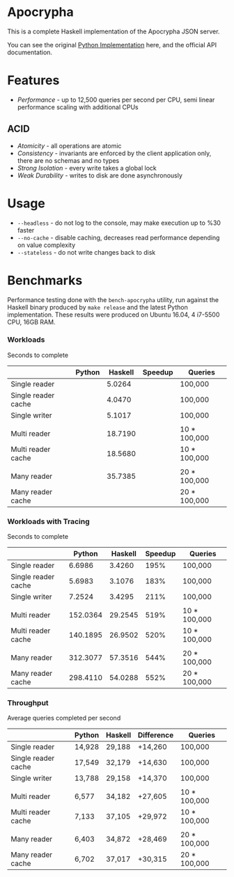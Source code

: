 # Apocrypha

This is a complete Haskell implementation of the Apocrypha JSON server.

You can see the original
[Python Implementation](https://github.com/gandalf-/apocrypha) here, and the
official API documentation.

# Features

* *Performance* - up to 12,500 queries per second per CPU, semi linear
  performance scaling with additional CPUs

## ACID

* *Atomicity* - all operations are atomic
* *Consistency* - invariants are enforced by the client application only, there
  are no schemas and no types
* *Strong Isolation* - every write takes a global lock
* *Weak Durability* - writes to disk are done asynchronously

# Usage

* `--headless` - do not log to the console, may make execution up to %30 faster
* `--no-cache` - disable caching, decreases read performance depending on value
  complexity
* `--stateless` - do not write changes back to disk


# Benchmarks

Performance testing done with the `bench-apocrypha` utility, run against the
Haskell binary produced by `make release` and the latest Python implementation.
These results were produced on Ubuntu 16.04, 4 i7-5500 CPU, 16GB RAM.

### Workloads

Seconds to complete

|                     | Python | Haskell | Speedup | Queries      |
|---------------------|--------|---------|---------|--------------|
| Single reader       |        | 5.0264  |         | 100,000      |
| Single reader cache |        | 4.0470  |         | 100,000      |
| Single writer       |        | 5.1017  |         | 100,000      |
|                     |        |         |         |              |
| Multi reader        |        | 18.7190 |         | 10 * 100,000 |
| Multi reader cache  |        | 18.5680 |         | 10 * 100,000 |
|                     |        |         |         |              |
| Many reader         |        | 35.7385 |         | 20 * 100,000 |
| Many reader cache   |        |         |         | 20 * 100,000 |

### Workloads with Tracing

Seconds to complete

|                     | Python   | Haskell | Speedup | Queries      |
|---------------------|----------|---------|---------|--------------|
| Single reader       | 6.6986   | 3.4260  | 195%    | 100,000      |
| Single reader cache | 5.6983   | 3.1076  | 183%    | 100,000      |
| Single writer       | 7.2524   | 3.4295  | 211%    | 100,000      |
|                     |          |         |         |              |
| Multi reader        | 152.0364 | 29.2545 | 519%    | 10 * 100,000 |
| Multi reader cache  | 140.1895 | 26.9502 | 520%    | 10 * 100,000 |
|                     |          |         |         |              |
| Many reader         | 312.3077 | 57.3516 | 544%    | 20 * 100,000 |
| Many reader cache   | 298.4110 | 54.0288 | 552%    | 20 * 100,000 |

### Throughput

Average queries completed per second

|                     | Python | Haskell | Difference | Queries      |
|---------------------|--------|---------|------------|--------------|
| Single reader       | 14,928 | 29,188  | +14,260    | 100,000      |
| Single reader cache | 17,549 | 32,179  | +14,630    | 100,000      |
| Single writer       | 13,788 | 29,158  | +14,370    | 100,000      |
|                     |        |         |            |              |
| Multi reader        | 6,577  | 34,182  | +27,605    | 10 * 100,000 |
| Multi reader cache  | 7,133  | 37,105  | +29,972    | 10 * 100,000 |
|                     |        |         |            |              |
| Many reader         | 6,403  | 34,872  | +28,469    | 20 * 100,000 |
| Many reader cache   | 6,702  | 37,017  | +30,315    | 20 * 100,000 |
